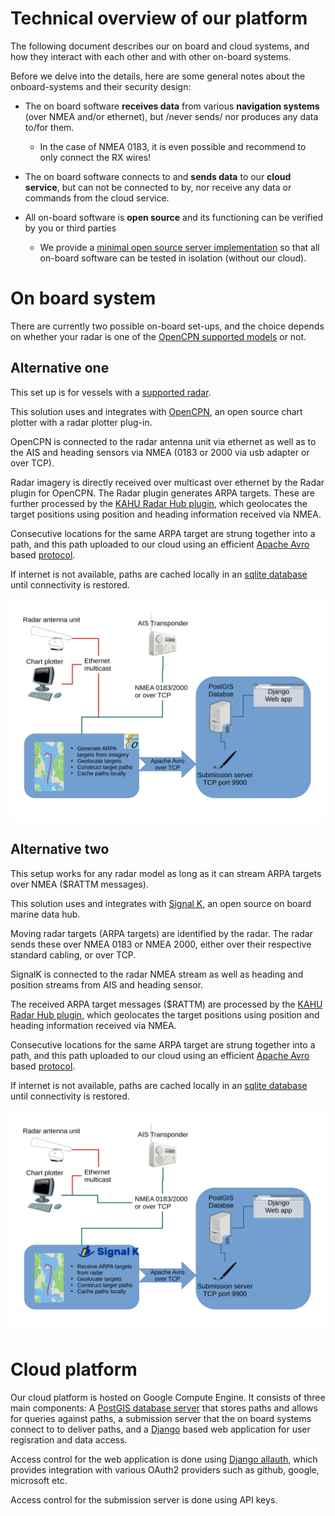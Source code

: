 # Technical overview of our platform

The following document describes our on board and cloud systems, and
how they interact with each other and with other on-board systems.

Before we delve into the details, here are some general notes about
the onboard-systems and their security design:

* The on board software **receives data** from various **navigation systems**
  (over NMEA and/or ethernet), but /never sends/ nor produces any data
  to/for them.

  * In the case of NMEA 0183, it is even possible and recommend to
    only connect the RX wires!

* The on board software connects to and **sends data** to our **cloud
  service**, but can not be connected to by, nor receive any data or
  commands from the cloud service.

* All on-board software is **open source** and its functioning can be
  verified by you or third parties

  * We provide a [minimal open source server implementation](https://github.com/KAHU-radar/radarhub-opencpn/tree/master/server) so that all
    on-board software can be tested in isolation (without our cloud).

# On board system

There are currently two possible on-board set-ups, and the choice
depends on whether your radar is one of the [OpenCPN supported
models](https://github.com/opencpn-radar-pi/radar_pi/wiki) or not.

## Alternative one

This set up is for vessels with a [supported
radar](https://github.com/opencpn-radar-pi/radar_pi/wiki).

This solution uses and integrates with [OpenCPN](https://opencpn.org),
an open source chart plotter with a radar plotter plug-in.

OpenCPN is connected to the radar antenna unit via ethernet as well as
to the AIS and heading sensors via NMEA (0183 or 2000 via usb adapter
or over TCP).

Radar imagery is directly received over multicast over ethernet by the
Radar plugin for OpenCPN. The Radar plugin generates ARPA targets.
These are further processed by the [KAHU Radar Hub plugin](https://github.com/KAHU-radar/radarhub-opencpn), which
geolocates the target positions using position and heading information
received via NMEA.

Consecutive locations for the same ARPA target are strung together
into a path, and this path uploaded to our cloud using an efficient
[Apache Avro](https://avro.apache.org/) based [protocol](https://github.com/KAHU-radar/radarhub-opencpn/blob/master/data/proto_avro.json).

If internet is not available, paths are cached locally in an [sqlite database](https://sqlite.org/) until connectivity is restored.

![Alternative 1 overview](tech-overview-alternative-1.svg)


## Alternative two

This setup works for any radar model as long as it can stream ARPA
targets over NMEA ($RATTM messages).

This solution uses and integrates with [Signal K](https://signalk.org/),
an open source on board marine data hub.

Moving radar targets (ARPA targets) are identified by the radar. The
radar sends these over NMEA 0183 or NMEA 2000, either over their
respective standard cabling, or over TCP.

SignalK is connected to the radar NMEA stream as well as heading and
position streams from AIS and heading sensor.

The received ARPA target messages ($RATTM) are processed by the [KAHU
Radar Hub plugin](https://github.com/KAHU-radar/radarhub-signalk), which geolocates the target positions using position
and heading information received via NMEA.

Consecutive locations for the same ARPA target are strung together
into a path, and this path uploaded to our cloud using an efficient
[Apache Avro](https://avro.apache.org/) based [protocol](https://github.com/KAHU-radar/radarhub-opencpn/blob/master/data/proto_avro.json).

If internet is not available, paths are cached locally in an [sqlite database](https://sqlite.org/) until connectivity is restored.

![Alternative 2 overview](tech-overview-alternative-2.svg)

# Cloud platform

Our cloud platform is hosted on Google Compute Engine. It consists of three main components: A [PostGIS database server](https://postgis.net/)
that stores paths and allows for queries against paths, a submission server that the on board systems connect to to deliver paths, and
a [Django](https://www.djangoproject.com/) based web application for user regisration and data access.

Access control for the web application is done using [Django allauth](https://allauth.org/), which provides integration with various OAuth2 providers such as github, google, microsoft etc.

Access control for the submission server is done using API keys.
